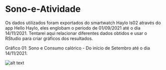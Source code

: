 # Sono-e-Atividade

Os dados utilizados foram exportados do smartwatch Haylo ls02 através do app Hello Haylo, eles englobam o período de 01/09/2021 até o dia 14/11/2021. 
Tentarei aqui relacionar diferentes dados obtidos e usar o RStudio para criar gráficos dos resultados.

Gráfico 01: Sono e Consumo calórico - Do início de Setembro até o dia 14/11/2021.

![alt text](https://github.com/gabrielvpina/Sono-e-Atividade/blob/main/S%26A_plot01.jpeg)

